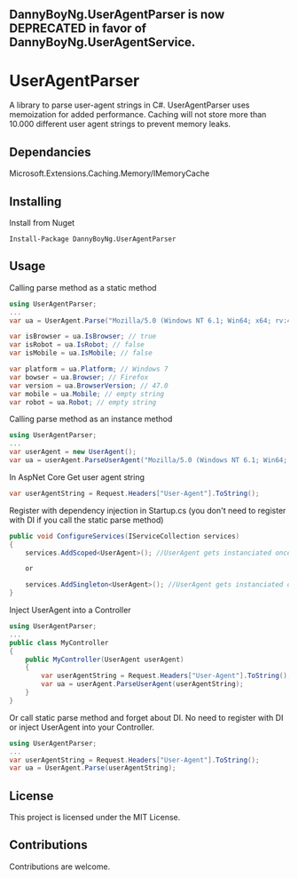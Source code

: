 ## DannyBoyNg.UserAgentParser is now DEPRECATED in favor of DannyBoyNg.UserAgentService. 

# UserAgentParser

A library to parse user-agent strings in C#. UserAgentParser uses memoization for added performance. Caching will not store more than 10.000 different user agent strings to prevent memory leaks.

## Dependancies

Microsoft.Extensions.Caching.Memory/IMemoryCache

## Installing

Install from Nuget
```
Install-Package DannyBoyNg.UserAgentParser
```

## Usage

Calling parse method as a static method

```csharp
using UserAgentParser;
...
var ua = UserAgent.Parse("Mozilla/5.0 (Windows NT 6.1; Win64; x64; rv:47.0) Gecko/20100101 Firefox/47.0");

var isBrowser = ua.IsBrowser; // true
var isRobot = ua.IsRobot; // false
var isMobile = ua.IsMobile; // false

var platform = ua.Platform; // Windows 7
var bowser = ua.Browser; // Firefox
var version = ua.BrowserVersion; // 47.0
var mobile = ua.Mobile; // empty string
var robot = ua.Robot; // empty string
```

Calling parse method as an instance method

```csharp
using UserAgentParser;
...
var userAgent = new UserAgent();
var ua = userAgent.ParseUserAgent("Mozilla/5.0 (Windows NT 6.1; Win64; x64; rv:47.0) Gecko/20100101 Firefox/47.0");
```

In AspNet Core
Get user agent string
```csharp
var userAgentString = Request.Headers["User-Agent"].ToString();
```

Register with dependency injection in Startup.cs (you don't need to register with DI if you call the static parse method)
```csharp
public void ConfigureServices(IServiceCollection services)
{
    services.AddScoped<UserAgent>(); //UserAgent gets instanciated once for every request

    or

    services.AddSingleton<UserAgent>(); //UserAgent gets instanciated once until server restarts
}
```

Inject UserAgent into a Controller
```csharp
using UserAgentParser;
...
public class MyController
{
    public MyController(UserAgent userAgent)
    {
        var userAgentString = Request.Headers["User-Agent"].ToString();
        var ua = userAgent.ParseUserAgent(userAgentString);
    }
}
```

Or call static parse method and forget about DI. No need to register with DI or inject UserAgent into your Controller.
```csharp
using UserAgentParser;
...
var userAgentString = Request.Headers["User-Agent"].ToString();
var ua = UserAgent.Parse(userAgentString);
```

## License

This project is licensed under the MIT License.

## Contributions

Contributions are welcome.

